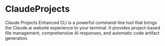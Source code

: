 # ClaudeProjects
Claude Projects Enhanced CLI is a powerful command-line tool that brings the Claude.ai website experience to your terminal. It provides project-based file management, comprehensive AI responses, and automatic code artifact generation.
